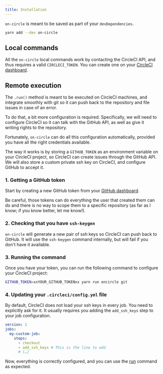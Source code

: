 ```yaml
---
title: Installation
---
```


`on-circle` is meant to be saved as part of your `devDependencies`.

```bash
yarn add --dev on-circle
```

## Local commands

All the `on-circle` local commands work by contacting the CircleCI API, and thus
requires a valid `CIRCLECI_TOKEN`. You can create one on your [CircleCI
dashboard][1].

## Remote execution

The `.run()` method is meant to be executed on CircleCI machines, and integrate
smoothly with git so it can push back to the repository and file issues in case
of an error.

To do that, a bit more configuration is required. Specifically, we will need to
configure CircleCI so it can talk with the GitHub API, as well as give it
writing rights to the repository.

Fortunately, `on-circle` can do all this configuration automatically, provided
you have all the right credentials available.

The way it works is by storing a `GITHUB_TOKEN` as an environment variable on
your CircleCI project, so CircleCI can create issues through the GitHub API. We
will also store a custom private ssh key on CircleCI, and configure GitHub to
accept it.

### 1. Getting a GitHub token

Start by creating a new GitHub token from your [GitHub
dashboard][2].

Be careful, those tokens can do everything the user that created them can do and
there is no way to scope them to a specific repository (as far as I know; if you know
better, let me know!).

### 2. Checking that you have `ssh-keygen`

`on-circle` will generate a new pair of ssh keys so CircleCI can push back to
GitHub. It will use the `ssh-keygen` command internally, but will fail if you
don't have it available.

### 3. Running the command

Once you have your token, you can run the following command to configure your
CircleCI project:

```bash
GITHUB_TOKEN=xxYOUR_GITHUB_TOKENxx yarn run oncircle git
```

### 4. Updating your `.circleci/config.yml` file

By default, CircleCI does not load your ssh keys in every job. You need to
explicitly ask for it. It usually requires you adding the `add_ssh_keys` step to
your job configuration.

```yaml
version: 2
jobs:
  my-custom-job:
    steps:
      - checkout
      - add_ssh_keys # This is the line to add
      # […]
```

Now, everything is correctly configured, and you can use the [run][3]
command as expected.

[1]: https://app.circleci.com/settings/user/tokens
[2]: https://github.com/settings/tokens
[3]: /run/
